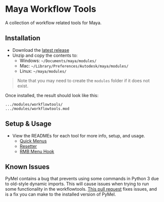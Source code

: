 # Maya Workflow Tools

A collection of workflow related tools for Maya.

## Installation

- Download the [latest release](https://github.com/bohdon/maya-workflowtools/releases/latest)
- Unzip and copy the contents to:
    - Windows: `~/Documents/maya/modules/`
    - Mac: `~/Library/Preferences/Autodesk/maya/modules/`
    - Linux: `~/maya/modules/`

> Note that you may need to create the `modules` folder if it does not exist.
    
Once installed, the result should look like this:
```
.../modules/workflowtools/
.../modules/workflowtools.mod
```

## Setup & Usage

- View the READMEs for each tool for more info, setup, and usage.
    - [Quick Menus](/src/workflowtools/scripts/quickmenus/README.md)
    - [Resetter](/src/workflowtools/scripts/resetter/README.md)
    - [RMB Menu Hook](/src/workflowtools/scripts/rmbmenuhook/README.md)

## Known Issues

PyMel contains a bug that prevents using some commands in Python 3 due to old-style dynamic imports. This will cause issues when trying to run some functionality in the workflowtools. [This pull request](https://github.com/LumaPictures/pymel/pull/445) fixes issues, and is a fix you can make to the installed version of PyMel.
